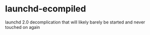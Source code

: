# launchd-ecompiled
launchd 2.0 decomplication that will likely barely be started and never touched on again
